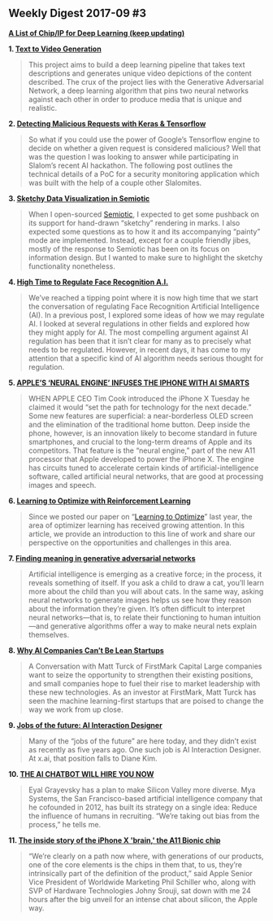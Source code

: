 ## Weekly Digest 2017-09 \#3

**[A List of Chip/IP for Deep Learning (keep updating)](https://basicmi.github.io/Deep-Learning-Processor-List/)**

**1. [Text to Video Generation](https://antonia.space/text-to-video-generation/)**
> This project aims to build a deep learning pipeline that takes text descriptions and generates unique video depictions of the content described. 
> The crux of the project lies with the Generative Adversarial Network, a deep learning algorithm that pins two neural networks against each other in order to produce media that is unique and realistic.

**2. [Detecting Malicious Requests with Keras & Tensorflow](https://medium.com/slalom-engineering/detecting-malicious-requests-with-keras-tensorflow-5d5db06b4f28)**
> So what if you could use the power of Google’s Tensorflow engine to decide on whether a given request is considered malicious? Well that was the question I was looking to answer while participating in Slalom’s recent AI hackathon. The following post outlines the technical details of a PoC for a security monitoring application which was built with the help of a couple other Slalomites.

**3. [Sketchy Data Visualization in Semiotic](https://medium.com/@Elijah_Meeks/sketchy-data-visualization-in-semiotic-5811a52f59bc)**
> When I open-sourced [Semiotic](https://github.com/emeeks/semiotic), I expected to get some pushback on its support for hand-drawn “sketchy” rendering in marks. I also expected some questions as to how it and its accompanying “painty” mode are implemented. Instead, except for a couple friendly jibes, mostly of the response to Semiotic has been on its focus on information design. But I wanted to make sure to highlight the sketchy functionality nonetheless.

**4. [High Time to Regulate Face Recognition A.I.](https://medium.com/intuitionmachine/high-time-to-begin-regulation-of-face-recognition-a-i-f4a92ee40165)**
> We’ve reached a tipping point where it is now high time that we start the conversation of regulating Face Recognition Artificial Intelligence (AI).
> In a previous post, I explored some ideas of how we may regulate AI. I looked at several regulations in other fields and explored how they might apply for AI. The most compelling argument against AI regulation has been that it isn’t clear for many as to precisely what needs to be regulated. However, in recent days, it has come to my attention that a specific kind of AI algorithm needs serious thought for regulation.

**5. [APPLE’S ‘NEURAL ENGINE’ INFUSES THE IPHONE WITH AI SMARTS](https://www.wired.com/story/apples-neural-engine-infuses-the-iphone-with-ai-smarts)**
> WHEN APPLE CEO Tim Cook introduced the iPhone X Tuesday he claimed it would “set the path for technology for the next decade.” Some new features are superficial: a near-borderless OLED screen and the elimination of the traditional home button. Deep inside the phone, however, is an innovation likely to become standard in future smartphones, and crucial to the long-term dreams of Apple and its competitors.
> That feature is the “neural engine,” part of the new A11 processor that Apple developed to power the iPhone X. The engine has circuits tuned to accelerate certain kinds of artificial-intelligence software, called artificial neural networks, that are good at processing images and speech.

**6. [Learning to Optimize with Reinforcement Learning](http://bair.berkeley.edu/blog/2017/09/12/learning-to-optimize-with-rl)**
> Since we posted our paper on “[Learning to Optimize](https://arxiv.org/abs/1606.01885)” last year, the area of optimizer learning has received growing attention. In this article, we provide an introduction to this line of work and share our perspective on the opportunities and challenges in this area.

**7. [Finding meaning in generative adversarial networks](https://www.oreilly.com/ideas/finding-meaning-in-generative-adversarial-networks)**
> Artificial intelligence is emerging as a creative force; in the process, it reveals something of itself.
> If you ask a child to draw a cat, you’ll learn more about the child than you will about cats. In the same way, asking neural networks to generate images helps us see how they reason about the information they’re given. It’s often difficult to interpret neural networks—that is, to relate their functioning to human intuition—and generative algorithms offer a way to make neural nets explain themselves.

**8. [Why AI Companies Can’t Be Lean Startups](https://machinelearnings.co/why-ai-companies-cant-be-lean-startups-734a289792f5)**
> A Conversation with Matt Turck of FirstMark Capital
> Large companies want to seize the opportunity to strengthen their existing positions, and small companies hope to fuel their rise to market leadership with these new technologies. As an investor at FirstMark, Matt Turck has seen the machine learning-first startups that are poised to change the way we work from up close.

**9. [Jobs of the future: AI Interaction Designer](https://x.ai/jobs-of-the-future-ai-interaction-designer/)**
> Many of the “jobs of the future” are here today, and they didn’t exist as recently as five years ago. One such job is AI Interaction Designer. At x.ai, that position falls to Diane Kim.

**10. [THE AI CHATBOT WILL HIRE YOU NOW](https://www.wired.com/story/the-ai-chatbot-will-hire-you-now)**
> Eyal Grayevsky has a plan to make Silicon Valley more diverse. Mya Systems, the San Francisco-based artificial intelligence company that he cofounded in 2012, has built its strategy on a single idea: Reduce the influence of humans in recruiting. “We’re taking out bias from the process,” he tells me.

**11. [The inside story of the iPhone X 'brain,' the A11 Bionic chip](http://mashable.com/2017/09/14/inside-apple-a11-bionic-and-silicon-team)**
> “We’re clearly on a path now where, with generations of our products, one of the core elements is the chips in them that, to us, they’re intrinsically part of the definition of the product,” said Apple Senior Vice President of Worldwide Marketing Phil Schiller who, along with SVP of Hardware Technologies Johny Srouji, sat down with me 24 hours after the big unveil for an intense chat about silicon, the Apple way.




